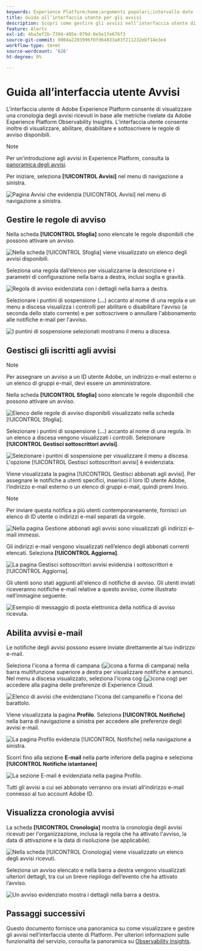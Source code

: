 ```yaml
---
keywords: Experience Platform;home;argomenti popolari;intervallo date
title: Guida all’interfaccia utente per gli avvisi
description: Scopri come gestire gli avvisi nell’interfaccia utente di Experience Platform.
feature: Alerts
exl-id: 4ba3ef2b-7394-405e-979d-0e5e1fe676f3
source-git-commit: 9004a2203996f0fd64833a03f211232ebf14e3e4
workflow-type: tm+mt
source-wordcount: '626'
ht-degree: 0%

---
```


# Guida all’interfaccia utente Avvisi

L’interfaccia utente di Adobe Experience Platform consente di visualizzare una cronologia degli avvisi ricevuti in base alle metriche rivelate da Adobe Experience Platform Observability Insights. L’interfaccia utente consente inoltre di visualizzare, abilitare, disabilitare e sottoscrivere le regole di avviso disponibili.

>[!NOTE]
>
>Per un&#39;introduzione agli avvisi in Experience Platform, consulta la [panoramica degli avvisi](./overview.md).

Per iniziare, seleziona **[!UICONTROL Avvisi]** nel menu di navigazione a sinistra.

![Pagina Avvisi che evidenzia [!UICONTROL Avvisi] nel menu di navigazione a sinistra.](../images/alerts/ui/workspace.png)

## Gestire le regole di avviso

Nella scheda **[!UICONTROL Sfoglia]** sono elencate le regole disponibili che possono attivare un avviso.

![Nella scheda [!UICONTROL Sfoglia] viene visualizzato un elenco degli avvisi disponibili.](../images/alerts/ui/rules.png)

Seleziona una regola dall’elenco per visualizzarne la descrizione e i parametri di configurazione nella barra a destra, inclusi soglia e gravità.

![Regola di avviso evidenziata con i dettagli nella barra a destra.](../images/alerts/ui/rule-details.png)

Selezionare i puntini di sospensione (**...**) accanto al nome di una regola e un menu a discesa visualizza i controlli per abilitare o disabilitare l&#39;avviso (a seconda dello stato corrente) e per sottoscrivere o annullare l&#39;abbonamento alle notifiche e-mail per l&#39;avviso.

![I puntini di sospensione selezionati mostrano il menu a discesa.](../images/alerts/ui/disable-subscribe.png)

## Gestisci gli iscritti agli avvisi

>[!NOTE]
>
> Per assegnare un avviso a un ID utente Adobe, un indirizzo e-mail esterno o un elenco di gruppi e-mail, devi essere un amministratore.

Nella scheda **[!UICONTROL Sfoglia]** sono elencate le regole disponibili che possono attivare un avviso.

![Elenco delle regole di avviso disponibili visualizzato nella scheda [!UICONTROL Sfoglia].](../images/alerts/ui/rules.png)

Selezionare i puntini di sospensione (**...**) accanto al nome di una regola. In un elenco a discesa vengono visualizzati i controlli. Selezionare **[!UICONTROL Gestisci sottoscrittori avvisi]**.

![Selezionare i puntini di sospensione per visualizzare il menu a discesa. L&#39;opzione [!UICONTROL Gestisci sottoscrittori avvisi] è evidenziata.](../images/alerts/ui/manage-alert-subscribers.png)

Viene visualizzata la pagina [!UICONTROL Gestisci abbonati agli avvisi]. Per assegnare le notifiche a utenti specifici, inserisci il loro ID utente Adobe, l’indirizzo e-mail esterno o un elenco di gruppi e-mail, quindi premi Invio.

>[!NOTE]
>
>Per inviare questa notifica a più utenti contemporaneamente, fornisci un elenco di ID utente o indirizzi e-mail separati da virgole.

![Nella pagina Gestione abbonati agli avvisi sono visualizzati gli indirizzi e-mail immessi.](../images/alerts/ui/manage-alert-add-email.png)

Gli indirizzi e-mail vengono visualizzati nell’elenco degli abbonati correnti elencati. Seleziona **[!UICONTROL Aggiorna]**.

![La pagina Gestisci sottoscrittori avvisi evidenzia i sottoscrittori e [!UICONTROL Aggiorna].](../images/alerts/ui/manage-alert-subscribers-added-email.png)

Gli utenti sono stati aggiunti all&#39;elenco di notifiche di avviso. Gli utenti inviati riceveranno notifiche e-mail relative a questo avviso, come illustrato nell’immagine seguente.

![Esempio di messaggio di posta elettronica della notifica di avviso ricevuta.](../images/alerts/ui/manage-alert-subscribers-email.png)

## Abilita avvisi e-mail

Le notifiche degli avvisi possono essere inviate direttamente al tuo indirizzo e-mail.

Seleziona l&#39;icona a forma di campana (![icona a forma di campana](/help/images/icons/bell.png)) nella barra multifunzione superiore a destra per visualizzare notifiche e annunci. Nel menu a discesa visualizzato, seleziona l&#39;icona cog (![icona cog](/help/images/icons/settings.png)) per accedere alla pagina delle preferenze di Experience Cloud.

![Elenco di avvisi che evidenziano l&#39;icona del campanello e l&#39;icona del barattolo.](../images/alerts/ui/edit-preferences.png)

Viene visualizzata la pagina **Profilo**. Seleziona **[!UICONTROL Notifiche]** nella barra di navigazione a sinistra per accedere alle preferenze degli avvisi e-mail.

![La pagina Profilo evidenzia [!UICONTROL Notifiche] nella navigazione a sinistra.](../images/alerts/ui/profile.png)

Scorri fino alla sezione **E-mail** nella parte inferiore della pagina e seleziona **[!UICONTROL Notifiche istantanee]**

![La sezione E-mail è evidenziata nella pagina Profilo.](../images/alerts/ui/notifications.png)

Tutti gli avvisi a cui sei abbonato verranno ora inviati all’indirizzo e-mail connesso al tuo account Adobe ID.

## Visualizza cronologia avvisi

La scheda **[!UICONTROL Cronologia]** mostra la cronologia degli avvisi ricevuti per l&#39;organizzazione, inclusa la regola che ha attivato l&#39;avviso, la data di attivazione e la data di risoluzione (se applicabile).

![Nella scheda [!UICONTROL Cronologia] viene visualizzato un elenco degli avvisi ricevuti.](../images/alerts/ui/history.png)

Seleziona un avviso elencato e nella barra a destra vengono visualizzati ulteriori dettagli, tra cui un breve riepilogo dell’evento che ha attivato l’avviso.

![Un avviso evidenziato mostra i dettagli nella barra a destra.](../images/alerts/ui/history-details.png)

## Passaggi successivi

Questo documento fornisce una panoramica su come visualizzare e gestire gli avvisi nell’interfaccia utente di Platform. Per ulteriori informazioni sulle funzionalità del servizio, consulta la panoramica su [Observability Insights](../home.md).
